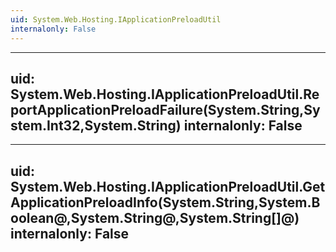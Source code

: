 ```yaml
---
uid: System.Web.Hosting.IApplicationPreloadUtil
internalonly: False
---
```


---
uid: System.Web.Hosting.IApplicationPreloadUtil.ReportApplicationPreloadFailure(System.String,System.Int32,System.String)
internalonly: False
---

---
uid: System.Web.Hosting.IApplicationPreloadUtil.GetApplicationPreloadInfo(System.String,System.Boolean@,System.String@,System.String[]@)
internalonly: False
---
